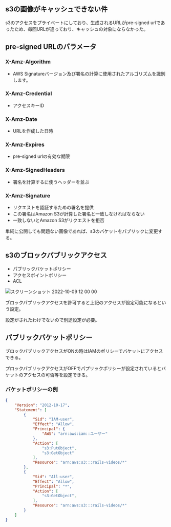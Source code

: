 ## s3の画像がキャッシュできない件

s3のアクセスをプライベートにしており、生成されるURLがpre-signed urlであったため、毎回URLが違っており、キャッシュの対象にならなかった。

## pre-signed URLのパラメータ

### X-Amz-Algorithm
- AWS Signatureバージョン及び署名の計算に使用されたアルゴリズムを識別します。

### X-Amz-Credential
- アクセスキーID

### X-Amz-Date
- URLを作成した日時

### X-Amz-Expires
- pre-signed urlの有効な期限

### X-Amz-SignedHeaders
- 署名を計算するに使うヘッダーを並ぶ

### X-Amz-Signature
- リクエストを認証するための署名を提供
- この署名はAmazon S3が計算した署名と一致しなければならない
- 一致しないとAmazon S3がリクエストを拒否

単純に公開しても問題ない画像であれば、s3のバケットをパブリックに変更する。

## s3のブロックパブリックアクセス

- パブリックバケットポリシー
- アクセスポイントポリシー
- ACL

![スクリーンショット 2022-10-09 12 00 00](https://user-images.githubusercontent.com/49969297/194735638-d1a0afbc-c136-4103-89c9-569a13decb0b.png)

ブロックパプリックアクセスを許可すると上記のアクセスが設定可能になるという設定。

設定がされたわけでないので別途設定が必要。

## パブリックバケットポリシー

ブロックパプリックアクセスがONの時はIAMのポリシーでバケットにアクセスできる。

プロックパブリックアクセスがOFFでパプリックポリシーが設定されているとバケットのアクセスの可否等を設定できる。

### バケットポリシーの例
```json
{
    "Version": "2012-10-17",
    "Statement": [
        {
            "Sid": "IAM-user",
            "Effect": "Allow",
            "Principal": {
                "AWS": "arn:aws:iam::ユーザー"
            },
            "Action": [
                "s3:PutObject",
                "s3:GetObject"
            ],
            "Resource": "arn:aws:s3:::rails-videos/*"
        },
        {
            "Sid": "All-user",
            "Effect": "Allow",
            "Principal": "*",
            "Action": [
                "s3:GetObject",
            ],
            "Resource": "arn:aws:s3:::rails-videos/*"
        }
    ]
}


```




